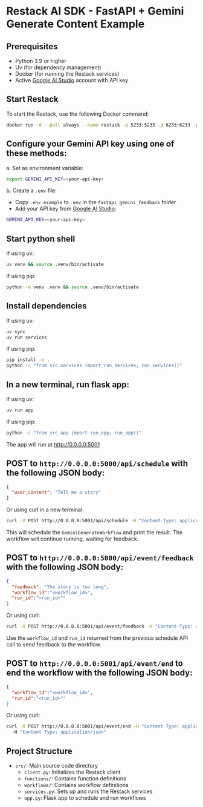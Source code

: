 # Restack AI SDK - FastAPI + Gemini Generate Content Example

## Prerequisites

- Python 3.9 or higher
- Uv (for dependency management)
- Docker (for running the Restack services)
- Active [Google AI Studio](https://aistudio.google.com) account with API key

## Start Restack

To start the Restack, use the following Docker command:

```bash
docker run -d --pull always --name restack -p 5233:5233 -p 6233:6233 -p 7233:7233 ghcr.io/restackio/restack:main
```

## Configure your Gemini API key using one of these methods:

a. Set as environment variable:

```bash
export GEMINI_API_KEY=<your-api-key>
```

b. Create a `.env` file:

- Copy `.env.example` to `.env` in the `fastapi_gemini_feedback` folder
- Add your API key from [Google AI Studio](https://aistudio.google.com):

```bash
GEMINI_API_KEY=<your-api-key>
```

## Start python shell

If using uv:

```bash
uv venv && source .venv/bin/activate
```

If using pip:

```bash
python -m venv .venv && source .venv/bin/activate
```

## Install dependencies

If using uv:

```bash
uv sync
uv run services
```

If using pip:

```bash
pip install -e .
python -c "from src.services import run_services; run_services()"
```

## In a new terminal, run flask app:

If using uv:

```bash
uv run app
```

If using pip:

```bash
python -c "from src.app import run_app; run_app()"
```

The app will run at http://0.0.0.0:5001

## POST to `http://0.0.0.0:5000/api/schedule` with the following JSON body:

```json
{
  "user_content": "Tell me a story"
}
```

Or using curl in a new terminal:

```bash
curl -X POST http://0.0.0.0:5001/api/schedule -H "Content-Type: application/json" -d '{"user_content": "Tell me a story"}'
```

This will schedule the `GeminiGenerateWorkflow` and print the result. The workflow will continue running, waiting for feedback.

## POST to `http://0.0.0.0:5000/api/event/feedback` with the following JSON body:

```json
{
  "feedback": "The story is too long",
  "workflow_id":"<workflow_id>",
  "run_id":"<run_id>""
}
```

Or using curl:

```bash
curl -X POST http://0.0.0.0:5001/api/event/feedback -H "Content-Type: application/json" -d '{"feedback": "The story is too long", "workflow_id": "<workflow_id>", "run_id": "<run_id>"}'
```

Use the `workflow_id` and `run_id` returned from the previous schedule API call to send feedback to the workflow.

## POST to `http://0.0.0.0:5001/api/event/end` to end the workflow with the following JSON body:

```json
{
  "workflow_id":"<workflow_id>",
  "run_id":"<run_id>""
}
```

Or using curl:

```bash
curl -X POST http://0.0.0.0:5001/api/event/end -H "Content-Type: application/json" -d '{"workflow_id": "<workflow_id>", "run_id": "<run_id>"}'
  -H "Content-Type: application/json"
```

## Project Structure

- `src/`: Main source code directory
  - `client.py`: Initializes the Restack client
  - `functions/`: Contains function definitions
  - `workflows/`: Contains workflow definitions
  - `services.py`: Sets up and runs the Restack services
  - `app.py`: Flask app to schedule and run workflows
